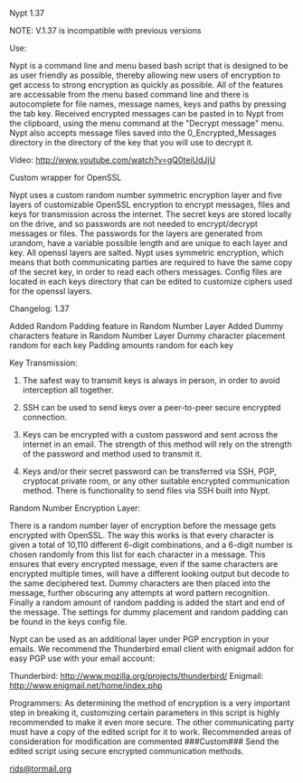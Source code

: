  Nypt 1.37
 
NOTE: V.1.37 is incompatible with previous versions

Use:

Nypt is a command line and menu based bash script that is designed to be as user friendly as possible, thereby allowing new users of encryption to get access to strong encryption as quickly as possible.
All of the features are accessable from the menu based command line and there is autocomplete for file names, message names, keys and paths by pressing the tab key.
Received encrypted messages can be pasted in to Nypt from the clipboard, using the menu command at the "Decrypt message" menu.
Nypt also accepts message files saved into the 0_Encrypted_Messages directory in the directory of the key that you will use to decrypt it.

Video: http://www.youtube.com/watch?v=gQ0teiUdJjU

Custom wrapper for OpenSSL

Nypt uses a custom random number symmetric encryption layer and five layers of customizable OpenSSL encryption to encrypt messages, files and keys for transmission across the internet. The secret keys are stored locally on the drive, and so passwords are not needed to encrypt/decrypt messages or files. The passwords for the layers are generated from urandom, have a variable possible length and are unique to each layer and key. All openssl layers are salted. Nypt uses symmetric encryption, which means that both communicating parties are required to have the same copy of the secret key, in order to read each others messages. Config files are located in each keys directory that can be edited to customize ciphers used for the openssl layers.

Changelog:
1.37

Added Random Padding feature in Random Number Layer
Added Dummy characters feature in Random Number Layer
Dummy character placement random for each key
Padding amounts random for each key

Key Transmission:

1. The safest way to transmit keys is always in person, in order to avoid interception all together.

2. SSH can be used to send keys over a peer-to-peer secure encrypted connection.

3. Keys can be encrypted with a custom password and sent across the internet in an email. The strength of this method will rely on the strength of the password and method used to transmit it.

4. Keys and/or their secret password can be transferred via SSH, PGP, cryptocat private room, or any other suitable encrypted communication method. There is functionality to send files via SSH built into Nypt.


Random Number Encryption Layer:

There is a random number layer of encryption before the message gets encrypted with OpenSSL. 
The way this works is that every character is given a total of 10,110 different 6-digit combinations, and a 6-digit number is chosen randomly from this list for each character in a message. 
This ensures that every encrypted message, even if the same characters are encrypted multiple times, will have a different looking output but decode to the same deciphered text.
Dummy characters are then placed into the message, further obscuring any attempts at word pattern recognition.
Finally a random amount of random padding is added the start and end of the message. 
The settings for dummy placement and random padding can be found in the keys config file.

Nypt can be used as an additional layer under PGP encryption in your emails. 
We recommend the Thunderbird email client with enigmail addon for easy PGP use with your email account:

Thunderbird: http://www.mozilla.org/projects/thunderbird/
Enigmail: http://www.enigmail.net/home/index.php


Programmers: 
As determining the method of encryption is a very important step in breaking it, customizing certain parameters in this script is highly recommended to make it even more secure. The other communicating party must have a copy of the edited script for it to work.
Recommended areas of consideration for modification are commented ###Custom###
Send the edited script using secure encrypted communication methods.

rids@tormail.org 

